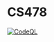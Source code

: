 # CS478
[![CodeQL](https://github.com/jrbrawner/CS478/actions/workflows/codeql.yml/badge.svg?branch=master)](https://github.com/jrbrawner/CS478/actions/workflows/codeql.yml)
